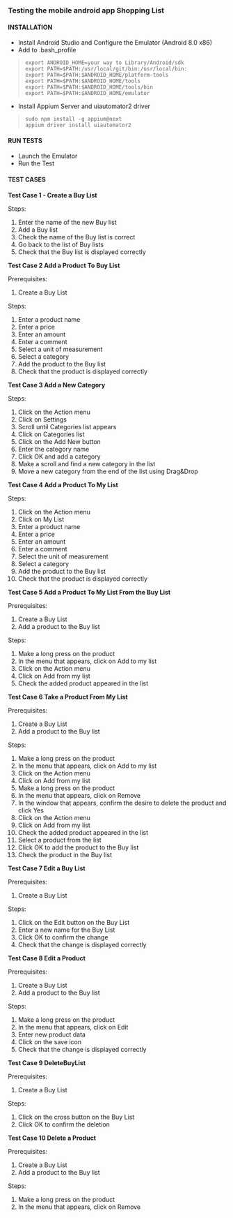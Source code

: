 
### Testing the mobile android app Shopping List

#### INSTALLATION

* Install Android Studio and Configure the Emulator (Android 8.0 x86)
* Add to .bash_profile
>     export ANDROID_HOME=your way to Library/Android/sdk
>     export PATH=$PATH:/usr/local/git/bin:/usr/local/bin:
>     export PATH=$PATH:$ANDROID_HOME/platform-tools
>     export PATH=$PATH:$ANDROID_HOME/tools
>     export PATH=$PATH:$ANDROID_HOME/tools/bin
>     export PATH=$PATH:$ANDROID_HOME/emulator

* Install Appium Server and uiautomator2 driver
>     sudo npm install -g appium@next
>     appium driver install uiautomator2

#### RUN TESTS
* Launch the Emulator
* Run the Test

#### TEST CASES

**Test Case 1 - Create a Buy List**

Steps:
1. Enter the name of the new Buy list
2. Add a Buy list
3. Check the name of the Buy list is correct
4. Go back to the list of Buy lists
5. Check that the Buy list is displayed correctly

**Test Case 2 Add a Product To Buy List**

Prerequisites:
1. Create a Buy List

Steps:
1. Enter a product name
2. Enter a price
3. Enter an amount
4. Enter a comment
5. Select a unit of measurement
6. Select a category
7. Add the product to the Buy list
8. Check that the product is displayed correctly


**Test Case 3 Add a New Category**

Steps:
1. Click on the Action menu
2. Click on Settings
3. Scroll until Categories list appears
4. Click on Categories list
5. Click on the Add New button
6. Enter the category name
7. Click OK and add a category
8. Make a scroll and find a new category in the list
9. Move a new category from the end of the list using Drag&Drop

**Test Case 4 Add a Product To My List**

Steps:
1. Click on the Action menu
2. Click on My List
3. Enter a product name
4. Enter a price
5. Enter an amount
6. Enter a comment
7. Select the unit of measurement
8. Select a category
9. Add the product to the Buy list
10. Check that the product is displayed correctly

**Test Case 5 Add a Product To My List From the Buy List**

Prerequisites:
1. Create a Buy List
2. Add a product to the Buy list

Steps:
1. Make a long press on the product
2. In the menu that appears, click on Add to my list
3. Click on the Action menu
4. Click on Add from my list
5. Check the added product appeared in the list

**Test Case 6 Take a Product From My List**

Prerequisites:
1. Create a Buy List
2. Add a product to the Buy list

Steps:
1. Make a long press on the product
2. In the menu that appears, click on Add to my list
3. Click on the Action menu
4. Click on Add from my list
5. Make a long press on the product
6. In the menu that appears, click on Remove
7. In the window that appears, confirm the desire to delete the product and click Yes
8. Click on the Action menu
9. Click on Add from my list
10. Check the added product appeared in the list
11. Select a product from the list
12. Click OK to add the product to the Buy list
13. Check the product in the Buy list

**Test Case 7 Edit a Buy List**

Prerequisites:
1. Create a Buy List

Steps:
1. Click on the Edit button on the Buy List
2. Enter a new name for the Buy List
3. Click OK to confirm the change
4. Check that the change is displayed correctly

**Test Case 8 Edit a Product**

Prerequisites:
1. Create a Buy List
2. Add a product to the Buy list

Steps:
1. Make a long press on the product
2. In the menu that appears, click on Edit
3. Enter new product data
4. Click on the save icon
5. Check that the change is displayed correctly

**Test Case 9 DeleteBuyList**

Prerequisites:
1. Create a Buy List

Steps:
1. Click on the cross button on the Buy List
2. Click OK to confirm the deletion

**Test Case 10 Delete a Product**

Prerequisites:
1. Create a Buy List
2. Add a product to the Buy list

Steps:
1. Make a long press on the product
2. In the menu that appears, click on Remove

